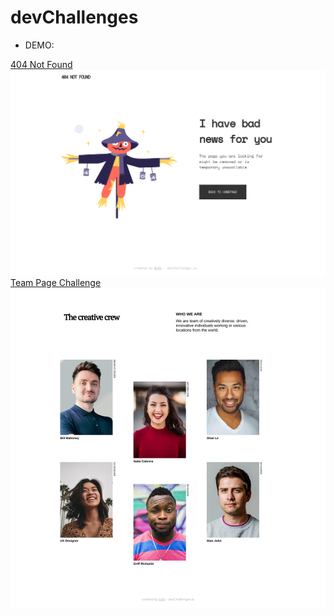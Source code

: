 # devChallenges

- DEMO:

<a href="https://404-not-found-dusky.vercel.app/">404 Not Found</a>
![screenshot](./img/404-wr.png)
<a href="https://my-team-page-chi.vercel.app/">Team Page Challenge</a>
![screenshot](./img/mtp-wr.png)